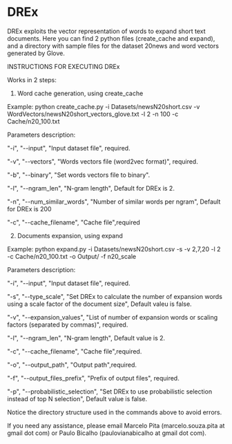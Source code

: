 # DREx

DREx exploits the vector representation of words to expand short text documents. 
Here you can find 2 python files (create_cache and expand), and a directory with sample files for the dataset 20news and word vectors generated by Glove.

INSTRUCTIONS FOR EXECUTING DREx

Works in 2 steps:
1. Word cache generation, using create_cache

Example:
python create_cache.py -i Datasets/newsN20short.csv -v WordVectors/newsN20short_vectors_glove.txt -l 2 -n 100 -c Cache/n20_100.txt

Parameters description:

"-i", "--input", "Input dataset file", required.

"-v", "--vectors", "Words vectors file (word2vec format)", required.

"-b", "--binary", "Set words vectors file to binary".

"-l", "--ngram_len", "N-gram length", Default for DREx is 2.

"-n", "--num_similar_words", "Number of similar words per ngram", Default for DREx is 200

"-c", "--cache_filename", "Cache file",required


2. Documents expansion, using expand

Example:
python expand.py -i Datasets/newsN20short.csv -s -v 2,7,20 -l 2 -c Cache/n20_100.txt -o Output/ -f n20_scale

Parameters description:

"-i", "--input", "Input dataset file", required.

"-s", "--type_scale", "Set DREx to calculate the number of expansion words using a scale factor of the document size", Default valeu is false.

"-v", "--expansion_values", "List of number of expansion words or scaling factors (separated by commas)", required.

"-l", "--ngram_len", "N-gram length", Default value is 2.

"-c", "--cache_filename", "Cache file",required.

"-o", "--output_path", "Output path",required.

"-f", "--output_files_prefix", "Prefix of output files", required.

"-p", "--probabilistic_selection", "Set DREx to use probabilistic selection instead of top N selection", Default value is false.


Notice the directory structure used in the commands above to avoid errors.

If you need any assistance, please email Marcelo Pita (marcelo.souza.pita at gmail dot com) or Paulo Bicalho (paulovianabicalho at gmail dot com).
